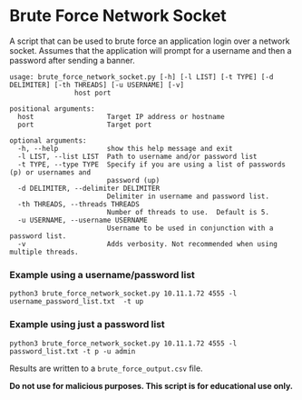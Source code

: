 # Brute Force Network Socket

A script that can be used to brute force an application login over a network socket. 
Assumes that the application will prompt for a username and then a password after sending a banner.

```
usage: brute_force_network_socket.py [-h] [-l LIST] [-t TYPE] [-d DELIMITER] [-th THREADS] [-u USERNAME] [-v]
                host port

positional arguments:
  host                  Target IP address or hostname
  port                  Target port

optional arguments:
  -h, --help            show this help message and exit
  -l LIST, --list LIST  Path to username and/or password list
  -t TYPE, --type TYPE  Specify if you are using a list of passwords (p) or usernames and
                        password (up)
  -d DELIMITER, --delimiter DELIMITER
                        Delimiter in username and password list.
  -th THREADS, --threads THREADS
                        Number of threads to use.  Default is 5.
  -u USERNAME, --username USERNAME
                        Username to be used in conjunction with a password list.
  -v                    Adds verbosity. Not recommended when using multiple threads.

```

### Example using a username/password list
```
python3 brute_force_network_socket.py 10.11.1.72 4555 -l username_password_list.txt  -t up 
```

### Example using just a password list
```
python3 brute_force_network_socket.py 10.11.1.72 4555 -l password_list.txt -t p -u admin
```

Results are written to a `brute_force_output.csv` file.

**Do not use for malicious purposes.  This script is for educational use only.**
